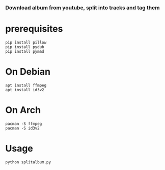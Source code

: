 ### Download album from youtube, split into tracks and tag them

# prerequisites

```
pip install pillow
pip install pydub
pip install pymad
```

# On Debian

```
apt install ffmpeg
apt install id3v2
```

# On Arch
```
pacman -S ffmpeg
pacman -S id3v2
```

# Usage

```
python splitalbum.py
```


